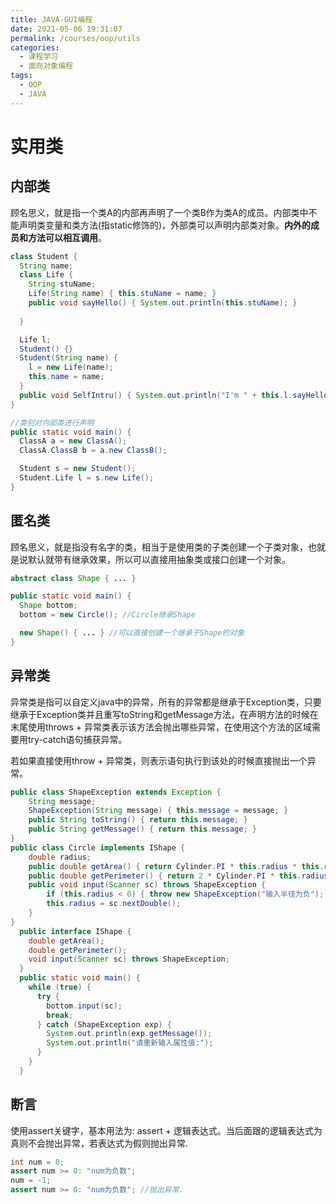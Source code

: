 ```yaml
---
title: JAVA-GUI编程
date: 2021-05-06 19:31:07
permalink: /courses/oop/utils
categories:
  - 课程学习
  - 面向对象编程
tags:
  - OOP
  - JAVA
---
```


# 实用类

## 内部类

顾名思义，就是指一个类A的内部再声明了一个类B作为类A的成员。内部类中不能声明类变量和类方法(指static修饰的)，外部类可以声明内部类对象。**内外的成员和方法可以相互调用**。

```java
class Student {
  String name;
  class Life {
    String stuName;
    Life(String name) { this.stuName = name; }
    public void sayHello() { System.out.println(this.stuName); }
    
  }

  Life l;
  Student() {}
  Student(String name) {
    l = new Life(name);
    this.name = name;
  }
  public void SelfIntru() { System.out.println("I'm " + this.l.sayHello()); }
}

//类别对内部类进行声明
public static void main() {
  ClassA a = new ClassA();
  ClassA.ClassB b = a.new ClassB();

  Student s = new Student();
  Student.Life l = s.new Life();
}
```

## 匿名类

顾名思义，就是指没有名字的类，相当于是使用类的子类创建一个子类对象，也就是说默认就带有继承效果，所以可以直接用抽象类或接口创建一个对象。

```java
abstract class Shape { ... }

public static void main() {
  Shape bottom;
  bottom = new Circle(); //Circle继承Shape

  new Shape() { ... } //可以直接创建一个继承于Shape的对象
}

```

## 异常类

异常类是指可以自定义java中的异常，所有的异常都是继承于Exception类，只要继承于Exception类并且重写toString和getMessage方法，在声明方法的时候在末尾使用throws + 异常类表示该方法会抛出哪些异常，在使用这个方法的区域需要用try-catch语句捕获异常。

若如果直接使用throw + 异常类，则表示语句执行到该处的时候直接抛出一个异常。

```java
public class ShapeException extends Exception {
    String message;
    ShapeException(String message) { this.message = message; }
    public String toString() { return this.message; }
    public String getMessage() { return this.message; }
}
public class Circle implements IShape {
    double radius;
    public double getArea() { return Cylinder.PI * this.radius * this.radius; }
    public double getPerimeter() { return 2 * Cylinder.PI * this.radius; }
    public void input(Scanner sc) throws ShapeException {
        if (this.radius < 0) { throw new ShapeException("输入半径为负"); }
        this.radius = sc.nextDouble();
    }
}
  public interface IShape {
    double getArea();
    double getPerimeter();
    void input(Scanner sc) throws ShapeException;
  }
  public static void main() {
    while (true) {
      try {
        bottom.input(sc);
        break;
      } catch (ShapeException exp) {
        System.out.println(exp.getMessage());
        System.out.println("请重新输入属性值:");
      }
    }
  }
```

## 断言

使用assert关键字，基本用法为: assert + 逻辑表达式。当后面跟的逻辑表达式为真则不会抛出异常，若表达式为假则抛出异常.
```java
int num = 0;
assert num >= 0: "num为负数";
num = -1;
assert num >= 0: "num为负数"; //抛出异常.
```

